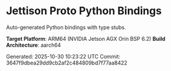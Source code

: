 # Jettison Proto Python Bindings

Auto-generated Python bindings with type stubs.

**Target Platform**: ARM64 (NVIDIA Jetson AGX Orin BSP 6.2)
**Build Architecture**: aarch64

Generated: 2025-10-30 10:23:22 UTC
Commit: 3647f9dbea29dd9cb2af2c484809bd7f77aa8422
